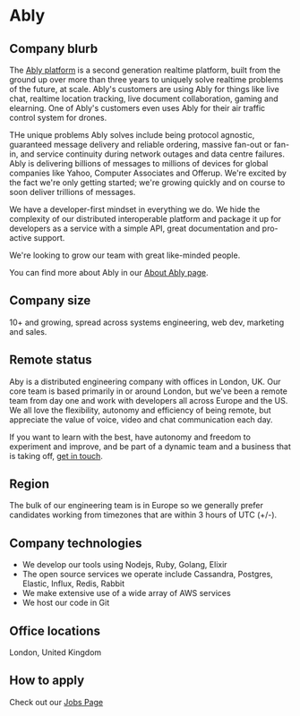 # Ably

## Company blurb

The [Ably platform](https://www.ably.io/platform) is a second generation realtime platform, built from the ground up over more than three years to uniquely solve realtime problems of the future, at scale. Ably's customers are using Ably for things like live chat, realtime location tracking, live document collaboration, gaming and elearning. One of Ably's customers even uses Ably for their air traffic control system for drones.

THe unique problems Ably solves include being protocol agnostic, guaranteed message delivery and reliable ordering, massive fan-out or fan-in, and service continuity during network outages and data centre failures. Ably is delivering billions of messages to millions of devices for global companies like Yahoo, Computer Associates and Offerup. We're excited by the fact we're only getting started; we're growing quickly and on course to soon deliver trillions of messages.

We have a developer-first mindset in everything we do. We hide the complexity of our distributed interoperable platform and package it up for developers as a service with a simple API, great documentation and pro-active support.

We're looking to grow our team with great like-minded people.

You can find more about Ably in our [About Ably page](https://www.ably.io/about).

## Company size

 10+ and growing, spread across systems engineering, web dev, marketing and sales.

## Remote status

Aby is a distributed engineering company with offices in London, UK. Our core team is based primarily in or around London, but we've been a remote team from day one and work with developers all across Europe and the US. We all love the flexibility, autonomy and efficiency of being remote, but appreciate the value of voice, video and chat communication each day.

If you want to learn with the best, have autonomy and freedom to experiment and improve, and be part of a dynamic team and a business that is taking off, [get in touch](http://jobs.ably.io).

## Region

The bulk of our engineering team is in Europe so we generally prefer candidates working from timezones that are within 3 hours of UTC (+/-).

## Company technologies

* We develop our tools using Nodejs, Ruby, Golang, Elixir
* The open source services we operate include Cassandra, Postgres, Elastic, Influx, Redis, Rabbit
* We make extensive use of a wide array of AWS services
* We host our code in Git

## Office locations

London, United Kingdom

## How to apply

Check out our [Jobs Page](http://jobs.ably.io)
